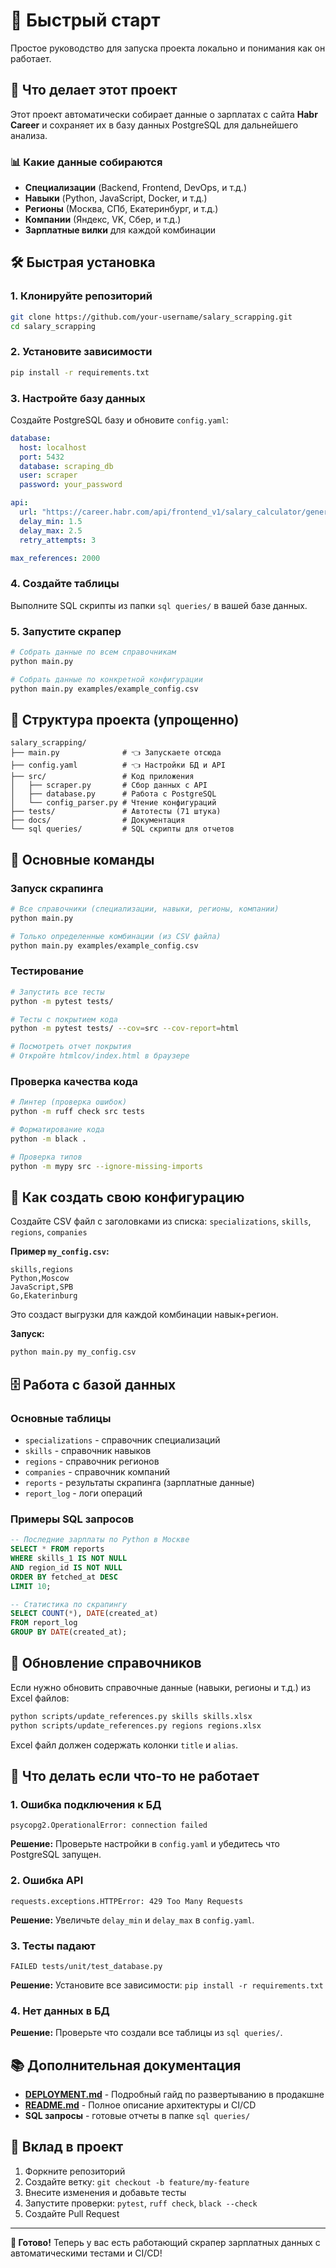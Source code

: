 # 🚀 Быстрый старт

Простое руководство для запуска проекта локально и понимания как он работает.

## 🎯 Что делает этот проект

Этот проект автоматически собирает данные о зарплатах с сайта **Habr Career** и сохраняет их в базу данных PostgreSQL для дальнейшего анализа.

### 📊 Какие данные собираются

- **Специализации** (Backend, Frontend, DevOps, и т.д.)
- **Навыки** (Python, JavaScript, Docker, и т.д.)
- **Регионы** (Москва, СПб, Екатеринбург, и т.д.)
- **Компании** (Яндекс, VK, Сбер, и т.д.)
- **Зарплатные вилки** для каждой комбинации

## 🛠️ Быстрая установка

### 1. Клонируйте репозиторий
```bash
git clone https://github.com/your-username/salary_scrapping.git
cd salary_scrapping
```

### 2. Установите зависимости
```bash
pip install -r requirements.txt
```

### 3. Настройте базу данных
Создайте PostgreSQL базу и обновите `config.yaml`:

```yaml
database:
  host: localhost
  port: 5432
  database: scraping_db
  user: scraper
  password: your_password

api:
  url: "https://career.habr.com/api/frontend_v1/salary_calculator/general_graph"
  delay_min: 1.5
  delay_max: 2.5
  retry_attempts: 3

max_references: 2000
```

### 4. Создайте таблицы
Выполните SQL скрипты из папки `sql queries/` в вашей базе данных.

### 5. Запустите скрапер
```bash
# Собрать данные по всем справочникам
python main.py

# Собрать данные по конкретной конфигурации
python main.py examples/example_config.csv
```

## 📁 Структура проекта (упрощенно)

```
salary_scrapping/
├── main.py              # 👈 Запускаете отсюда
├── config.yaml          # 👈 Настройки БД и API
├── src/                 # Код приложения
│   ├── scraper.py       # Сбор данных с API
│   ├── database.py      # Работа с PostgreSQL
│   └── config_parser.py # Чтение конфигураций
├── tests/               # Автотесты (71 штука)
├── docs/                # Документация
└── sql queries/         # SQL скрипты для отчетов
```

## 🚀 Основные команды

### Запуск скрапинга
```bash
# Все справочники (специализации, навыки, регионы, компании)
python main.py

# Только определенные комбинации (из CSV файла)
python main.py examples/example_config.csv
```

### Тестирование
```bash
# Запустить все тесты
python -m pytest tests/

# Тесты с покрытием кода
python -m pytest tests/ --cov=src --cov-report=html

# Посмотреть отчет покрытия
# Откройте htmlcov/index.html в браузере
```

### Проверка качества кода
```bash
# Линтер (проверка ошибок)
python -m ruff check src tests

# Форматирование кода
python -m black .

# Проверка типов
python -m mypy src --ignore-missing-imports
```

## 📝 Как создать свою конфигурацию

Создайте CSV файл с заголовками из списка: `specializations`, `skills`, `regions`, `companies`

**Пример `my_config.csv`:**
```csv
skills,regions
Python,Moscow
JavaScript,SPB
Go,Ekaterinburg
```

Это создаст выгрузки для каждой комбинации навык+регион.

**Запуск:**
```bash
python main.py my_config.csv
```

## 🗄️ Работа с базой данных

### Основные таблицы
- `specializations` - справочник специализаций
- `skills` - справочник навыков  
- `regions` - справочник регионов
- `companies` - справочник компаний
- `reports` - результаты скрапинга (зарплатные данные)
- `report_log` - логи операций

### Примеры SQL запросов
```sql
-- Последние зарплаты по Python в Москве
SELECT * FROM reports 
WHERE skills_1 IS NOT NULL 
AND region_id IS NOT NULL
ORDER BY fetched_at DESC 
LIMIT 10;

-- Статистика по скрапингу
SELECT COUNT(*), DATE(created_at) 
FROM report_log 
GROUP BY DATE(created_at);
```

## 🔧 Обновление справочников

Если нужно обновить справочные данные (навыки, регионы и т.д.) из Excel файлов:

```bash
python scripts/update_references.py skills skills.xlsx
python scripts/update_references.py regions regions.xlsx
```

Excel файл должен содержать колонки `title` и `alias`.

## 🐛 Что делать если что-то не работает

### 1. Ошибка подключения к БД
```
psycopg2.OperationalError: connection failed
```
**Решение:** Проверьте настройки в `config.yaml` и убедитесь что PostgreSQL запущен.

### 2. Ошибка API
```
requests.exceptions.HTTPError: 429 Too Many Requests
```
**Решение:** Увеличьте `delay_min` и `delay_max` в `config.yaml`.

### 3. Тесты падают
```
FAILED tests/unit/test_database.py
```
**Решение:** Установите все зависимости: `pip install -r requirements.txt`

### 4. Нет данных в БД
**Решение:** Проверьте что создали все таблицы из `sql queries/`.

## 📚 Дополнительная документация

- **[DEPLOYMENT.md](DEPLOYMENT.md)** - Подробный гайд по развертыванию в продакшне
- **[README.md](../README.md)** - Полное описание архитектуры и CI/CD
- **SQL запросы** - готовые отчеты в папке `sql queries/`

## 🤝 Вклад в проект

1. Форкните репозиторий
2. Создайте ветку: `git checkout -b feature/my-feature`
3. Внесите изменения и добавьте тесты
4. Запустите проверки: `pytest`, `ruff check`, `black --check`
5. Создайте Pull Request

---

**🎉 Готово!** Теперь у вас есть работающий скрапер зарплатных данных с автоматическими тестами и CI/CD! 